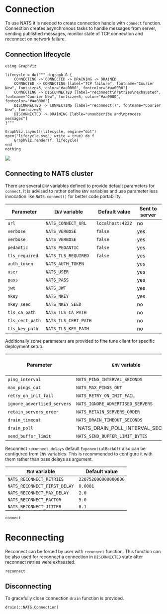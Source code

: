 
# Connection

To use NATS it is needed to create connection handle with `connect` function. Connection creates asynchronous tasks to handle messages from server, sending published messages, monitor state of TCP connection and reconnect on network failure.

## Connection lifecycle

```@eval
using GraphViz

lifecycle = dot""" digraph G {
    CONNECTING -> CONNECTED -> DRAINING -> DRAINED
    CONNECTED -> CONNECTING [label="TCP failure", fontname="Courier New", fontsize=5, color="#aa0000", fontcolor="#aa0000"]
    CONNECTING -> DISCONNECTED [label="reconnect\nretries\nexhausted", fontname="Courier New", fontsize=5, color="#aa0000", fontcolor="#aa0000"]
    DISCONNECTED -> CONNECTING [label="reconnect()", fontname="Courier New", fontsize=5]
    DISCONNECTED -> DRAINING [lable="unsubscribe and\nprocess messages"]
}"""

GraphViz.layout!(lifecycle, engine="dot")
open("lifecycle.svg", write = true) do f
    GraphViz.render(f, lifecycle)
end
nothing
```
![](lifecycle.svg)


## Connecting to NATS cluster

There are several `ENV` variables defined to provide default parameters for `connect`. It is advised to rather define `ENV` variables and use parameter less invocation like `NATS.connect()` for better code portability.

| Parameter          | `ENV` variable          |  Default value   | Sent to server |
|--------------------|-------------------------|------------------|-----------------|
| `url`              | `NATS_CONNECT_URL`      | `localhost:4222` | no
| `verbose`          | `NATS_VERBOSE`          | `false`          | yes
| `verbose`          | `NATS_VERBOSE`          | `false`          | yes
| `pedantic`         | `NATS_PEDANTIC`         | `false`          | yes
| `tls_required`     | `NATS_TLS_REQUIRED`     | `false`          | yes
| `auth_token`       | `NATS_AUTH_TOKEN`       |                  | yes
| `user`             | `NATS_USER`             |                  | yes
| `pass`             | `NATS_PASS`             |                  | yes
| `jwt`              | `NATS_JWT`              |                  | yes
| `nkey`             | `NATS_NKEY`             |                  | yes
| `nkey_seed`        | `NATS_NKEY_SEED`        |                  | no
| `tls_ca_path`      | `NATS_TLS_CA_PATH`      |                  | no
| `tls_cert_path`    | `NATS_TLS_CERT_PATH`    |                  | no
| `tls_key_path`     | `NATS_TLS_KEY_PATH`     |                  | no

Additionally some parameters are provided to fine tune client for specific deployment setup.

| Parameter                   | `ENV` variable                      |  Default value   | Sent to server |
|-----------------------------|-------------------------------------|------------------|-----------------|
| `ping_interval`             | `NATS_PING_INTERVAL_SECONDS`        | `120`            | no
| `max_pings_out`             | `NATS_MAX_PINGS_OUT`                | `2`              | no
| `retry_on_init_fail`        | `NATS_RETRY_ON_INIT_FAIL`           | `false`          | no
| `ignore_advertised_servers` | `NATS_IGNORE_ADVERTISED_SERVERS`    | `false`          | no
| `retain_servers_order`      | `NATS_RETAIN_SERVERS_ORDER `        | `false`          | no
| `drain_timeout`             | `NATS_DRAIN_TIMEOUT_SECONDS`        | `5.0`            | no
| `drain_poll`                | `NATS_DRAIN_POLL_INTERVAL_SECONDS   | `0.2`            | no
| `send_buffer_limit`         | `NATS_SEND_BUFFER_LIMIT_BYTES`      | `2097152`        | no

Reconnect `reconnect_delays` default `ExponentialBackOff` also can be configured from `ENV` variables. This is recommended to configure it with them rather than pass delays as argument.

| `ENV` variable                  |  Default value       |
|---------------------------------|----------------------|
| `NATS_RECONNECT_RETRIES`        | `220752000000000000` |
| `NATS_RECONNECT_FIRST_DELAY`    | `0.0001`             |
| `NATS_RECONNECT_MAX_DELAY`      | `2.0`                |
| `NATS_RECONNECT_FACTOR`         | `5.0`                |
| `NATS_RECONNECT_JITTER`         | `0.1`                |

```@docs
connect
```

# Reconnecting

Reconnect can be forced by user with `reconnect` function. This function can be also used
for reconnect a connection in `DISCONNECTED` state after reconnect retries were exhausted.

```@docs
reconnect
```

## Disconnecting

To gracefully close connection `drain` function is provided.

```@docs
drain(::NATS.Connection)
```
